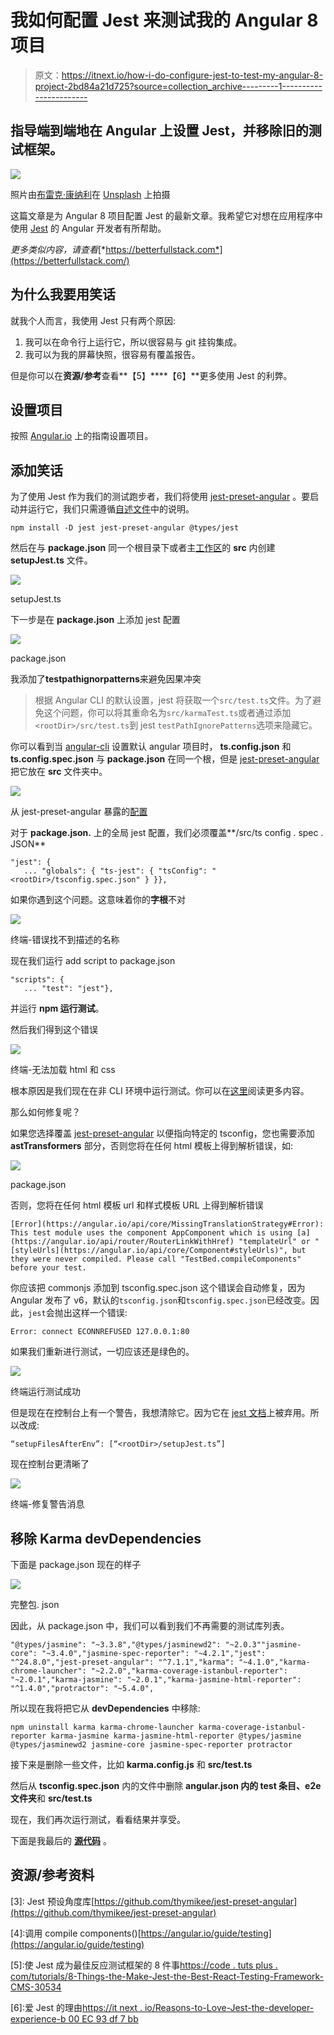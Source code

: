 # 我如何配置 Jest 来测试我的 Angular 8 项目

> 原文：<https://itnext.io/how-i-do-configure-jest-to-test-my-angular-8-project-2bd84a21d725?source=collection_archive---------1----------------------->

## 指导端到端地在 Angular 上设置 Jest，并移除旧的测试框架。

![](img/ce722aaf795db1ef6991e3c0093082af.png)

照片由[布雷克·康纳利](https://unsplash.com/@blakeconnally)在 [Unsplash](https://unsplash.com/photos/B3l0g6HLxr8) 上拍摄

这篇文章是为 Angular 8 项目配置 Jest 的最新文章。我希望它对想在应用程序中使用 [Jest](https://jestjs.io/) 的 Angular 开发者有所帮助。

*更多类似内容，请查看*[*https://betterfullstack.com*](https://betterfullstack.com/)

## 为什么我要用笑话

就我个人而言，我使用 Jest 只有两个原因:

1.  我可以在命令行上运行它，所以很容易与 git 挂钩集成。
2.  我可以为我的屏幕快照，很容易有覆盖报告。

但是你可以在**资源/参考**查看**【5】****【6】**更多使用 Jest 的利弊。

## 设置项目

按照 [Angular.io](https://angular.io/guide/setup-local) 上的指南设置项目。

## 添加笑话

为了使用 Jest 作为我们的测试跑步者，我们将使用 [jest-preset-angular](https://github.com/thymikee/jest-preset-angular) 。要启动并运行它，我们只需遵循[自述文件](https://github.com/thymikee/jest-preset-angular/blob/master/README.md)中的说明。

```
npm install -D jest jest-preset-angular @types/jest
```

然后在与 **package.json** 同一个根目录下或者主[工作区](https://angular.io/guide/file-structure)的 **src** 内创建 **setupJest.ts** 文件。

![](img/360237a5411f2f6cafdf2616ac5670fd.png)

setupJest.ts

下一步是在 **package.json** 上添加 jest 配置

![](img/e80c01a4faebebd31a9bea06389183ef.png)

package.json

我添加了**testpathignorpatterns**来避免因果冲突

> 根据 Angular CLI 的默认设置，jest 将获取一个`src/test.ts`文件。为了避免这个问题，你可以将其重命名为`src/karmaTest.ts`或者通过添加`<rootDir>/src/test.ts`到 jest `testPathIgnorePatterns`选项来隐藏它。

你可以看到当 [angular-cli](https://cli.angular.io/) 设置默认 angular 项目时， **ts.config.json** 和 **ts.config.spec.json** 与 **package.json** 在同一个根，但是 [jest-preset-angular](https://github.com/thymikee/jest-preset-angular) 把它放在 **src** 文件夹中。

![](img/0047dc6bb2538dd33a601a69855338dd.png)

从 jest-preset-angular 暴露的[配置](https://github.com/thymikee/jest-preset-angular/blob/master/jest-preset.js)

对于 **package.json.** 上的全局 jest 配置，我们必须覆盖**<rootDir>/src/ts config . spec . JSON**

```
"jest": {
   ... "globals": { "ts-jest": { "tsConfig": "<rootDir>/tsconfig.spec.json" } }},
```

如果你遇到这个问题。这意味着你的**字根**不对

![](img/a87540ac176ded560fe9d4eb4e772285.png)

终端-错误找不到描述的名称

现在我们运行 add script to package.json

```
"scripts": {
   ... "test": "jest"},
```

并运行 **npm 运行测试**。

然后我们得到这个错误

![](img/41f0e41d4230136c4248a6d8e62612bc.png)

终端-无法加载 html 和 css

根本原因是我们现在在非 CLI 环境中运行测试。你可以在[这里](https://angular.io/guide/testing#compile-components)阅读更多内容。

那么如何修复呢？

如果您选择覆盖 [jest-preset-angular](https://github.com/thymikee/jest-preset-angular) 以便指向特定的 tsconfig，您也需要添加 **astTransformers** 部分，否则您将在任何 html 模板上得到解析错误，如:

![](img/292114bd022e0031ee5e7b4e61ddbf6f.png)

package.json

否则，您将在任何 html 模板 url 和样式模板 URL 上得到解析错误

```
[Error](https://angular.io/api/core/MissingTranslationStrategy#Error): This test module uses the component AppComponent which is using [a](https://angular.io/api/router/RouterLinkWithHref) "templateUrl" or "[styleUrls](https://angular.io/api/core/Component#styleUrls)", but they were never compiled. Please call "TestBed.compileComponents" before your test.
```

你应该把 commonjs 添加到 tsconfig.spec.json 这个错误会自动修复，因为 Angular 发布了 v6，默认的`tsconfig.json`和`tsconfig.spec.json`已经改变。因此，`jest`会抛出这样一个错误:

```
Error: connect ECONNREFUSED 127.0.0.1:80
```

如果我们重新进行测试，一切应该还是绿色的。

![](img/56f4198dd4d00ec2eabc9081e89c49b6.png)

终端运行测试成功

但是现在在控制台上有一个警告，我想清除它。因为它在 [jest 文档](https://jestjs.io/docs/en/configuration)上被弃用。所以改成:

```
“setupFilesAfterEnv”: [“<rootDir>/setupJest.ts”]
```

现在控制台更清晰了

![](img/f6d2551a4b87c7cb73e9c4a9695ca5aa.png)

终端-修复警告消息

## 移除 Karma devDependencies

下面是 package.json 现在的样子

![](img/e49dadb7390a0fd1f1f705dfb0ddb605.png)

完整包. json

因此，从 package.json 中，我们可以看到我们不再需要的测试库列表。

```
"@types/jasmine": "~3.3.8","@types/jasminewd2": "~2.0.3""jasmine-core": "~3.4.0","jasmine-spec-reporter": "~4.2.1","jest": "^24.8.0","jest-preset-angular": "^7.1.1","karma": "~4.1.0","karma-chrome-launcher": "~2.2.0","karma-coverage-istanbul-reporter": "~2.0.1","karma-jasmine": "~2.0.1","karma-jasmine-html-reporter": "^1.4.0","protractor": "~5.4.0",
```

所以现在我将把它从 **devDependencies** 中移除:

```
npm uninstall karma karma-chrome-launcher karma-coverage-istanbul-reporter karma-jasmine karma-jasmine-html-reporter @types/jasmine @types/jasminewd2 jasmine-core jasmine-spec-reporter protractor
```

接下来是删除一些文件，比如 **karma.config.js** 和 **src/test.ts**

然后从 **tsconfig.spec.json** 内的文件中删除 **angular.json 内的 **test** 条目、e2e 文件夹**和 **src/test.ts**

现在，我们再次运行测试，看看结果并享受。

下面是我最后的 [**源代码**](https://github.com/hoangtranson/angular-jest-starter) 。

## 资源/参考资料

[1]:设置本地环境和工作区[https://angular.io/guide/setup-local](https://angular.io/guide/setup-local)

[2]:配置笑话[https://jestjs.io/docs/en/configuration](https://jestjs.io/docs/en/configuration)

[3]: Jest 预设角度库[https://github.com/thymikee/jest-preset-angular](https://github.com/thymikee/jest-preset-angular)

[4]:调用 compile components()[https://angular.io/guide/testing](https://angular.io/guide/testing)

[5]:使 Jest 成为最佳反应测试框架的 8 件事[https://code . tuts plus . com/tutorials/8-Things-the-Make-Jest-the-Best-React-Testing-Framework-CMS-30534](https://code.tutsplus.com/tutorials/8-things-that-make-jest-the-best-react-testing-framework--cms-30534)

[6]:爱 Jest 的理由[https://it next . io/Reasons-to-Love-Jest-the-developer-experience-b 00 EC 93 df 7 bb](/reasons-to-love-jest-the-developer-experience-b00ec93df7bb)